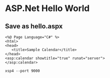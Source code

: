 # ASP.Net Hello World

## Save as hello.aspx
```
<%@ Page Language="C#" %>
<html>
<head>
   <title>Sample Calendar</title>
</head>
<asp:calendar showtitle="true" runat="server">
</asp:calendar>
```

```
xsp4 --port 9000
```